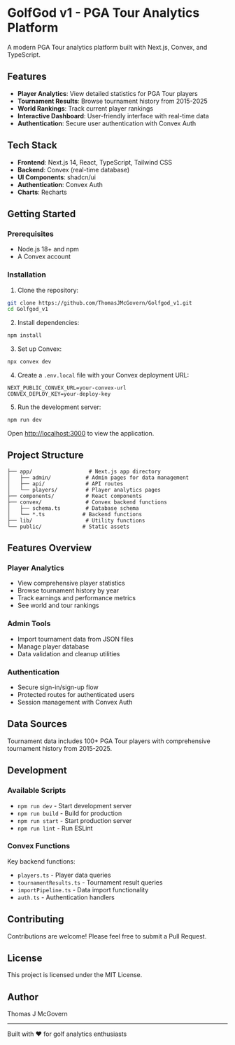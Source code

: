 # GolfGod v1 - PGA Tour Analytics Platform

A modern PGA Tour analytics platform built with Next.js, Convex, and TypeScript.

## Features

- **Player Analytics**: View detailed statistics for PGA Tour players
- **Tournament Results**: Browse tournament history from 2015-2025
- **World Rankings**: Track current player rankings
- **Interactive Dashboard**: User-friendly interface with real-time data
- **Authentication**: Secure user authentication with Convex Auth

## Tech Stack

- **Frontend**: Next.js 14, React, TypeScript, Tailwind CSS
- **Backend**: Convex (real-time database)
- **UI Components**: shadcn/ui
- **Authentication**: Convex Auth
- **Charts**: Recharts

## Getting Started

### Prerequisites

- Node.js 18+ and npm
- A Convex account

### Installation

1. Clone the repository:
```bash
git clone https://github.com/ThomasJMcGovern/Golfgod_v1.git
cd Golfgod_v1
```

2. Install dependencies:
```bash
npm install
```

3. Set up Convex:
```bash
npx convex dev
```

4. Create a `.env.local` file with your Convex deployment URL:
```
NEXT_PUBLIC_CONVEX_URL=your-convex-url
CONVEX_DEPLOY_KEY=your-deploy-key
```

5. Run the development server:
```bash
npm run dev
```

Open [http://localhost:3000](http://localhost:3000) to view the application.

## Project Structure

```
├── app/                  # Next.js app directory
│   ├── admin/           # Admin pages for data management
│   ├── api/             # API routes
│   └── players/         # Player analytics pages
├── components/          # React components
├── convex/              # Convex backend functions
│   ├── schema.ts        # Database schema
│   └── *.ts            # Backend functions
├── lib/                 # Utility functions
└── public/             # Static assets
```

## Features Overview

### Player Analytics
- View comprehensive player statistics
- Browse tournament history by year
- Track earnings and performance metrics
- See world and tour rankings

### Admin Tools
- Import tournament data from JSON files
- Manage player database
- Data validation and cleanup utilities

### Authentication
- Secure sign-in/sign-up flow
- Protected routes for authenticated users
- Session management with Convex Auth

## Data Sources

Tournament data includes 100+ PGA Tour players with comprehensive tournament history from 2015-2025.

## Development

### Available Scripts

- `npm run dev` - Start development server
- `npm run build` - Build for production
- `npm run start` - Start production server
- `npm run lint` - Run ESLint

### Convex Functions

Key backend functions:
- `players.ts` - Player data queries
- `tournamentResults.ts` - Tournament result queries
- `importPipeline.ts` - Data import functionality
- `auth.ts` - Authentication handlers

## Contributing

Contributions are welcome! Please feel free to submit a Pull Request.

## License

This project is licensed under the MIT License.

## Author

Thomas J McGovern

---

Built with ❤️ for golf analytics enthusiasts